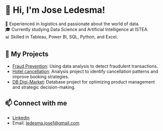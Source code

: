 # 👋 Hi, I'm Jose Ledesma!

🚀 Experienced in logistics and passionate about the world of data.  
🎓 Currently studying Data Science and Artificial Intelligence at ISTEA.  
📊 Skilled in Tableau, Power BI, SQL, Python, and Excel.

## 🌟 My Projects
- [Fraud Prevention](https://github.com/JoseLedesma/fraud-prevention): Using data analysis to detect fraudulent transactions.
- [Hotel cancellation](https://github.com/joseledes/Hotel-reservation-cancellation-project/): Analysis project to identify cancellation patterns and improve booking strategies.
- [DB Digi-Market](https://github.com/joseledes/DB-Digi_Market/): Database project for optimizing product management and strategic decision-making.


## 📫 Connect with me
- [Linkedin](https://www.linkedin.com/in/joseluisledesma/)
- Email: ledesma.jose1@gmail.com
